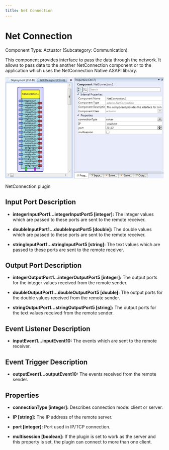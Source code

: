 ```yaml
---
title: Net Connection
---
```


# Net Connection

Component Type: Actuator (Subcategory: Communication)

This component provides interface to pass the data through the network. It allows to pass data to the another NetConnection component or to the application which uses the NetConnection Native ASAPI library.

![Screenshot: NetConnection plugin](./img/NetConnection.jpg "Screenshot: NetConnection plugin")

NetConnection plugin

## Input Port Description

- **integerInputPort1...integerInputPort5 \[integer\]:** The integer values which are passed to these ports are sent to the remote receiver.

- **doubleInputPort1...doubleInputPort5 \[double\]:** The double values which are passed to these ports are sent to the remote receiver.
- **stringInputPort1...stringInputPort5 \[string\]:** The text values which are passed to these ports are sent to the remote receiver.

## Output Port Description

- **integerOutputPort1...integerOutputPort5 \[integer\]:** The output ports for the integer values received from the remote sender.

- **doubleOutputPort1...doubleOutputPort5 \[double\]:** The output ports for the double values received from the remote sender.

- **stringOutputPort1...stringOutputPort5 \[string\]:** The output ports for the text values received from the remote sender.

## Event Listener Description

- **inputEvent1...inputEvent10:** The events which are sent to the remote receiver.

## Event Trigger Description

- **outputEvent1...outputEvent10:** The events received from the remote sender.

## Properties

- **connectionType \[integer\]:** Describes connection mode: client or server.

- **IP \[string\]:** The IP address of the remote server.

- **port \[integer\]:** Port used in IP/TCP connection.
- **multisession \[boolean\]:** If the plugin is set to work as the server and this property is set, the plugin can connect to more than one client.
